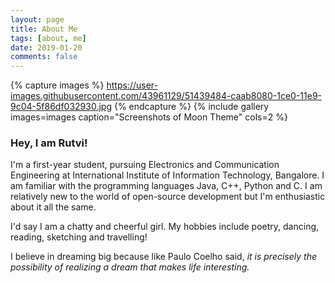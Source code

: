 ```yaml
---
layout: page
title: About Me
tags: [about, me]
date: 2019-01-20
comments: false
---
```


{% capture images %}
    https://user-images.githubusercontent.com/43961129/51439484-caab8080-1ce0-11e9-9c04-5f86df032930.jpg
{% endcapture %}
{% include gallery images=images caption="Screenshots of Moon Theme" cols=2 %}




### Hey, I am Rutvi!
  
I'm a first-year student, pursuing Electronics and Communication Engineering at International 
Institute of Information Technology, Bangalore. I am familiar with the programming languages 
Java, C++, Python and C. I am relatively new to the world of open-source development but I'm 
enthusiastic about it all the same.

I'd say I am a chatty and cheerful girl. My hobbies include poetry, dancing, reading, 
sketching and travelling! 




I believe in dreaming big because like Paulo Coelho said, *it is precisely the possibility of 
realizing a dream that makes life interesting.* 

